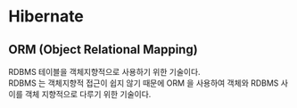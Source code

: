 # Hibernate

## ORM \(Object Relational Mapping\)

RDBMS 테이블을 객체지향적으로 사용하기 위한 기술이다.  
RDBMS 는 객체지향적 접근이 쉽지 않기 때문에 ORM 을 사용하여 객체와 RDBMS 사이를 객체 지향적으로 다루기 위한 기술이다.